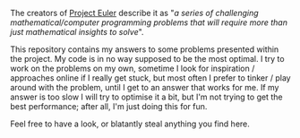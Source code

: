 The creators of [Project Euler](https://projecteuler.net/) describe it as "*a series of challenging mathematical/computer programming problems that will require more than just mathematical insights to solve*".

This repository contains my answers to some problems presented within the project. My code is in no way supposed to be the most optimal. I try to work on the problems on my own, sometime I look for inspiration / approaches online if I really get stuck, but most often I prefer to tinker / play around with the problem, until I get to an answer that works for me. If my answer is too slow I will try to optimise it a bit, but I'm not trying to get the best performance; after all, I'm just doing this for fun.

Feel free to have a look, or blatantly steal anything you find here.